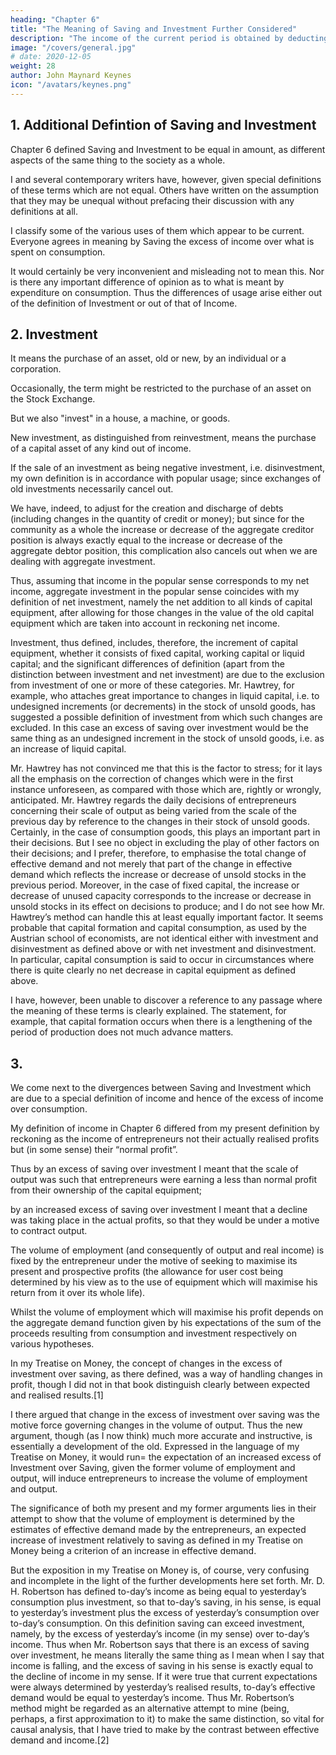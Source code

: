 ```yaml
---
heading: "Chapter 6"
title: "The Meaning of Saving and Investment Further Considered"
description: "The income of the current period is obtained by deducting from A + G - A1 a certain sum, to represent that part of its value which has been contributed by the equipment inherited from the previous period"
image: "/covers/general.jpg"
# date: 2020-12-05
weight: 28
author: John Maynard Keynes
icon: "/avatars/keynes.png"
---
```




## 1. Additional Defintion of Saving and Investment 

Chapter 6 defined Saving and Investment to be equal in amount, as different aspects of the same thing to the society as a whole. 

I and several contemporary writers have, however, given special definitions of these terms which are not equal. Others have written on the assumption that they may be unequal without prefacing their discussion with any definitions at all. 

I classify some of the various uses of them which appear to be current. Everyone agrees in meaning by Saving the excess of income over what is spent on consumption. 

It would certainly be very inconvenient and misleading not to mean this. Nor is there any important difference of opinion as to what is meant by expenditure on consumption. Thus the differences of usage arise either out of the definition of Investment or out of that of Income. 


## 2. Investment

It means the purchase of an asset, old or new, by an individual or a corporation. 

Occasionally, the term might be restricted to the purchase of an asset on the Stock Exchange. 

But we also "invest" in a house, a machine, or goods. 

New investment, as distinguished from reinvestment, means the purchase of a capital asset of any kind out of income. 

If the sale of an investment as being negative investment, i.e. disinvestment, my own definition is in accordance with popular usage; since exchanges of old investments necessarily cancel out. 

We have, indeed, to adjust for the creation and discharge of debts (including changes in the quantity of credit or money); but since for the community as a whole the increase or decrease of the aggregate creditor position is always exactly equal to the increase or decrease of the aggregate debtor position, this complication also cancels out when we are dealing with aggregate investment. 

Thus, assuming that income in the popular sense corresponds to my net income, aggregate investment in the popular sense coincides with my definition of net investment, namely the net addition to all kinds of capital equipment, after allowing for those changes in the value of the old capital equipment which are taken into account in reckoning net income. 

Investment, thus defined, includes, therefore, the increment of capital equipment, whether it consists of fixed capital, working capital or liquid capital; and the significant differences of definition (apart from the distinction between investment and net investment) are due to the exclusion from investment of one or more of these categories. Mr. Hawtrey, for example, who attaches great importance to changes in liquid capital, i.e. to undesigned increments (or decrements) in the stock of unsold goods, has suggested a possible definition of investment from which such changes are excluded. In this case an excess of saving over investment would be the same thing as an undesigned increment in the stock of unsold goods, i.e. as an increase of liquid capital. 

Mr. Hawtrey has not convinced me that this is the factor to stress; for it lays all the emphasis on the correction of changes which were in the first instance unforeseen, as compared with those which are, rightly or wrongly, anticipated. Mr. Hawtrey regards the daily decisions of entrepreneurs concerning their scale of output as being varied from the scale of the previous day by reference to the changes in their stock of unsold goods. Certainly, in the case of consumption goods, this plays an important part in their decisions. But I see no object in excluding the play of other factors on their decisions; and I prefer, therefore, to emphasise the total change of effective demand and not merely that part of the change in effective demand which reflects the increase or decrease of unsold stocks in the previous period. Moreover, in the case of fixed capital, the increase or decrease of unused capacity corresponds to the increase or decrease in unsold stocks in its effect on decisions to produce; and I do not see how Mr. Hawtrey’s method can handle this at least equally important factor. It seems probable that capital formation and capital consumption, as used by the Austrian school of economists, are not identical either with investment and disinvestment as defined above or with net investment and disinvestment. In particular, capital consumption is said to occur in circumstances where there is quite clearly no net decrease in capital equipment as defined above. 

I have, however, been unable to discover a reference to any passage where the meaning of these terms is clearly explained. The statement, for example, that capital formation occurs when there is a lengthening of the period of production does not much advance matters. 

## 3. 

We come next to the divergences between Saving and Investment which are due to a special definition of income and hence of the excess of income over consumption. 

My definition of income in Chapter 6 differed from my present definition by reckoning as the income of entrepreneurs not their actually realised profits but (in some sense) their “normal profit”. 

Thus by an excess of saving over investment I meant that the scale of output was such that entrepreneurs were earning a less than normal profit from their ownership of the capital equipment; 

by an increased excess of saving over investment I meant that a decline was taking place in the actual profits, so that they would be under a motive to contract output. 

The volume of employment (and consequently of output and real income) is fixed by the entrepreneur under the motive of seeking to maximise its present and prospective profits (the allowance for user cost being determined by his view as to the use of equipment which will maximise his return from it over its whole life).

Whilst the volume of employment which will maximise his profit depends on the aggregate demand function given by his expectations of the sum of the proceeds resulting from consumption and investment respectively on various hypotheses. 

In my Treatise on Money, the concept of changes in the excess of investment over saving, as there defined, was a way of handling changes in profit, though I did not in that book distinguish clearly between expected and realised results.[1] 

I there argued that change in the excess of investment over saving was the motive force governing changes in the volume of output. Thus the new argument, though (as I now think) much more accurate and instructive, is essentially a development of the old. Expressed in the language of my Treatise on Money, it would run= the expectation of an increased excess of Investment over Saving, given the former volume of employment and output, will induce entrepreneurs to increase the volume of employment and output. 

The significance of both my present and my former arguments lies in their attempt to show that the volume of employment is determined by the estimates of effective demand made by the entrepreneurs, an expected increase of investment relatively to saving as defined in my Treatise on Money being a criterion of an increase in effective demand. 

But the exposition in my Treatise on Money is, of course, very confusing and incomplete in the light of the further developments here set forth. Mr. D. H. Robertson has defined to-day’s income as being equal to yesterday’s consumption plus investment, so that to-day’s saving, in his sense, is equal to yesterday’s investment plus the excess of yesterday’s consumption over to-day’s consumption. On this definition saving can exceed investment, namely, by the excess of yesterday’s income (in my sense) over to-day’s income. Thus when Mr. Robertson says that there is an excess of saving over investment, he means literally the same thing as I mean when I say that income is falling, and the excess of saving in his sense is exactly equal to the decline of income in my sense. If it were true that current expectations were always determined by yesterday’s realised results, to-day’s effective demand would be equal to yesterday’s income. Thus Mr. Robertson’s method might be regarded as an alternative attempt to mine (being, perhaps, a first approximation to it) to make the same distinction, so vital for causal analysis, that I have tried to make by the contrast between effective demand and income.[2] 
